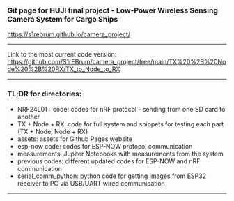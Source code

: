 ### Git page for HUJI final project - Low-Power Wireless Sensing Camera System for Cargo Ships

https://s1rebrum.github.io/camera_project/

---

Link to the most current code version: https://github.com/S1rEBrum/camera_project/tree/main/TX%20%2B%20Node%20%2B%20RX/TX_to_Node_to_RX

---
### TL;DR for directories: 

* NRF24L01+ code: codes for nRF protocol - sending from one SD card to another 
* TX + Node + RX: code for full system and snippets for testing each part (TX + Node, Node + RX)
* assets: assets for Github Pages website
* esp-now code: codes for ESP-NOW protocol communication
* measurements: Jupiter Notebooks with measurements from the system 
* previous codes: different updated codes for ESP-NOW and nRF communication
* serial_comm_python: python code for getting images from ESP32 receiver to PC via USB/UART wired communication

---



